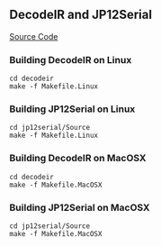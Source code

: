 ## DecodeIR and JP12Serial

   [Source Code](http://www.hifi-remote.com/forums/viewtopic.php?t=15902)

### Building DecodeIR on Linux

    cd decodeir
    make -f Makefile.Linux

### Building JP12Serial on Linux

    cd jp12serial/Source
    make -f Makefile.Linux

### Building DecodeIR on MacOSX

    cd decodeir
    make -f Makefile.MacOSX

### Building JP12Serial on MacOSX

    cd jp12serial/Source
    make -f Makefile.MacOSX
